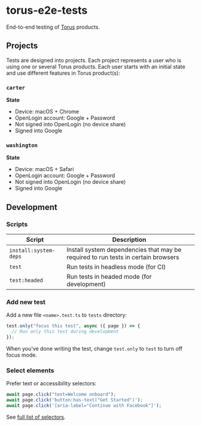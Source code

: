 # torus-e2e-tests

End-to-end testing of [Torus] products.

## Projects

Tests are designed into projects. Each project represents a user who is using one or several Torus products.
Each user starts with an initial state and use different features in Torus product(s):

### `carter`

**State**

- Device: macOS + Chrome
- OpenLogin account: Google + Password
- Not signed into OpenLogin (no device share)
- Signed into Google

### `washington`

**State**

- Device: macOS + Safari
- OpenLogin account: Google + Password
- Not signed into OpenLogin (no device share)
- Signed into Google

## Development

### Scripts

| Script                | Description                                                                       |
| --------------------- | --------------------------------------------------------------------------------- |
| `install:system-deps` | Install system dependencies that may be required to run tests in certain browsers |
| `test`                | Run tests in headless mode (for CI)                                               |
| `test:headed`         | Run tests in headed mode (for development)                                        |

### Add new test

Add a new file `<name>.test.ts` to `tests` directory:

```ts
test.only("focus this test", async ({ page }) => {
  // Run only this test during development
});
```

When you've done writing the test, change `test.only` to `test` to turn off focus mode.

### Select elements

Prefer text or accessibility selectors:

```ts
await page.click("text=Welcome onboard");
await page.click('button:has-text("Get Started")');
await page.click('[aria-label="Continue with Facebook"]');
```

See [full list of selectors](https://playwright.dev/docs/selectors/#quick-guide).

<!-- Links -->

[torus]: https://tor.us
